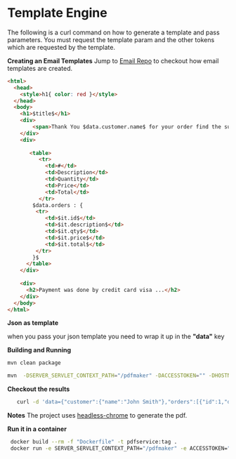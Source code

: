 # Template Engine 
The following is a curl command on how to generate a template and pass parameters. You must request the template param and the other tokens which are requested by the template.


**Creating an Email Templates**
Jump to [Email Repo](https://github.com/mail-speghatti/email-templates) to checkout how email templates are created.

```html
<html>
  <head>
    <style>h1{ color: red }</style>
  </head>
  <body>
    <h1>$title$</h1>
    <div>
        <span>Thank You $data.customer.name$ for your order find the summary below</span>
    </div>
    <div>
        
       <table>
          <tr>
            <td>#</td>
            <td>Description</td>
            <td>Quantity</td>
            <td>Price</td>
            <td>Total</td>
          </tr>
        $data.orders : {
         <tr>
            <td>$it.id$</td>
            <td>$it.description$</td>
            <td>$it.qty$</td>
            <td>$it.price$</td>
            <td>$it.total$</td>
         </tr>
        }$
      </table>
    </div>
    
    <div>
      <h2>Payment was done by credit card visa ...</h2>
    </div>
  </body>
</html>
```

**Json as template**

when you pass your json template you need to wrap it up in the **"data"** key

**Building and Running**

```bash
mvn clean package
```

```bash
mvn  -DSERVER_SERVLET_CONTEXT_PATH="/pdfmaker" -DACCESSTOKEN="" -DHOSTNAME="localhost" -DCHROMEPATH="/opt/chromedriver-74.0.3729.6"
```

**Checkout the results**

```bash
   curl -d 'data={"customer":{"name":"John Smith"},"orders":[{"id":1,"description":"Lorem ipsum","qty":1,"price":"1.5","total":"1.5"},{"id":2,"description":"Lorem ipsum","qty":1,"price":"1.5","total":"1.5"},{"id":3,"description":"Lorem ipsum","qty":1,"price":"1.5","total":"1.5"}]}' 'http://localhost:8086/pdfmaker/pdf/create?template=your-order&title=Orders'
```

**Notes**
The project uses [headless-chrome](https://developers.google.com/web/updates/2017/04/headless-chrome) to generate the pdf.

**Run it in a container**

```bash
 docker build --rm -f "Dockerfile" -t pdfservice:tag .
 docker run -e SERVER_SERVLET_CONTEXT_PATH="/pdfmaker" -e ACCESSTOKEN="" -e HOSTNAME="localhost" -e CHROMEPATH="/opt/chromedriver-74.0.3729.6"  -p 8080:8080
 ```
